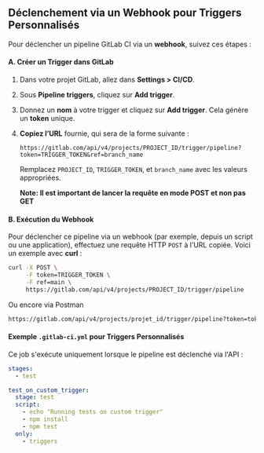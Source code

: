 ## Déclenchement via un Webhook pour Triggers Personnalisés
Pour déclencher un pipeline GitLab CI via un **webhook**, suivez ces étapes :

#### A. Créer un Trigger dans GitLab
1. Dans votre projet GitLab, allez dans **Settings > CI/CD**.
2. Sous **Pipeline triggers**, cliquez sur **Add trigger**.
3. Donnez un **nom** à votre trigger et cliquez sur **Add trigger**. Cela génère un **token** unique.
4. **Copiez l’URL** fournie, qui sera de la forme suivante :
   ```
   https://gitlab.com/api/v4/projects/PROJECT_ID/trigger/pipeline?token=TRIGGER_TOKEN&ref=branch_name
   ```
   Remplacez `PROJECT_ID`, `TRIGGER_TOKEN`, et `branch_name` avec les valeurs appropriées.

   **Note: Il est important de lancer la requête en mode POST et non pas GET**

#### B. Exécution du Webhook
Pour déclencher ce pipeline via un webhook (par exemple, depuis un script ou une application), effectuez une requête HTTP `POST` à l’URL copiée. Voici un exemple avec **curl** :
```bash
curl -X POST \
     -F token=TRIGGER_TOKEN \
     -F ref=main \
     https://gitlab.com/api/v4/projects/PROJECT_ID/trigger/pipeline
```

Ou encore via Postman

``` bash
https://gitlab.com/api/v4/projects/projet_id/trigger/pipeline?token=token_value&ref=main    
```





#### Exemple `.gitlab-ci.yml` pour Triggers Personnalisés
Ce job s'exécute uniquement lorsque le pipeline est déclenché via l'API :
```yaml
stages:
  - test

test_on_custom_trigger:
  stage: test
  script:
    - echo "Running tests on custom trigger"
    - npm install
    - npm test
  only:
    - triggers
```
